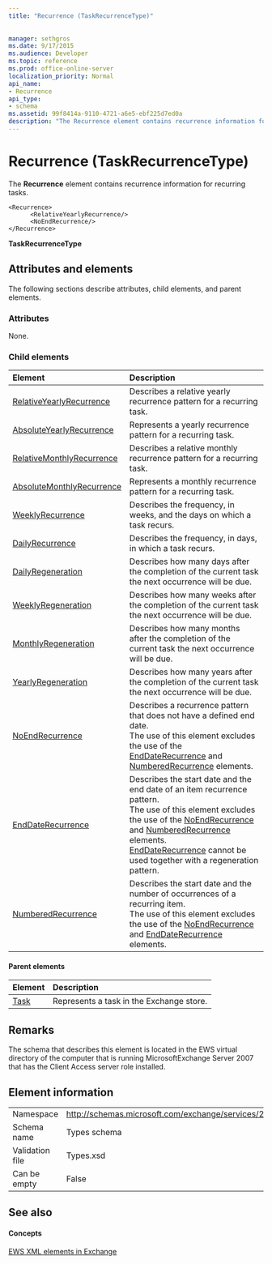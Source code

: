 ```yaml
---
title: "Recurrence (TaskRecurrenceType)"
 
 
manager: sethgros
ms.date: 9/17/2015
ms.audience: Developer
ms.topic: reference
ms.prod: office-online-server
localization_priority: Normal
api_name:
- Recurrence
api_type:
- schema
ms.assetid: 99f8414a-9110-4721-a6e5-ebf225d7ed0a
description: "The Recurrence element contains recurrence information for recurring tasks."
---
```


# Recurrence (TaskRecurrenceType)

The **Recurrence** element contains recurrence information for recurring tasks. 
  
```
<Recurrence>
      <RelativeYearlyRecurrence/>
      <NoEndRecurrence/>
</Recurrence>
```

 **TaskRecurrenceType**
## Attributes and elements

The following sections describe attributes, child elements, and parent elements.
  
### Attributes

None.
  
### Child elements

|**Element**|**Description**|
|:-----|:-----|
|[RelativeYearlyRecurrence](relativeyearlyrecurrence.md) <br/> |Describes a relative yearly recurrence pattern for a recurring task.  <br/> |
|[AbsoluteYearlyRecurrence](absoluteyearlyrecurrence.md) <br/> |Represents a yearly recurrence pattern for a recurring task.  <br/> |
|[RelativeMonthlyRecurrence](relativemonthlyrecurrence.md) <br/> |Describes a relative monthly recurrence pattern for a recurring task.  <br/> |
|[AbsoluteMonthlyRecurrence](absolutemonthlyrecurrence.md) <br/> |Represents a monthly recurrence pattern for a recurring task.  <br/> |
|[WeeklyRecurrence](weeklyrecurrence.md) <br/> |Describes the frequency, in weeks, and the days on which a task recurs.  <br/> |
|[DailyRecurrence](dailyrecurrence.md) <br/> |Describes the frequency, in days, in which a task recurs.  <br/> |
|[DailyRegeneration](dailyregeneration.md) <br/> |Describes how many days after the completion of the current task the next occurrence will be due.  <br/> |
|[WeeklyRegeneration](weeklyregeneration.md) <br/> |Describes how many weeks after the completion of the current task the next occurrence will be due.  <br/> |
|[MonthlyRegeneration](monthlyregeneration.md) <br/> |Describes how many months after the completion of the current task the next occurrence will be due.  <br/> |
|[YearlyRegeneration](yearlyregeneration.md) <br/> |Describes how many years after the completion of the current task the next occurrence will be due.  <br/> |
|[NoEndRecurrence](noendrecurrence.md) <br/> |Describes a recurrence pattern that does not have a defined end date.  <br/> The use of this element excludes the use of the [EndDateRecurrence](enddaterecurrence.md) and [NumberedRecurrence](numberedrecurrence.md) elements.  <br/> |
|[EndDateRecurrence](enddaterecurrence.md) <br/> |Describes the start date and the end date of an item recurrence pattern.  <br/> The use of this element excludes the use of the [NoEndRecurrence](noendrecurrence.md) and [NumberedRecurrence](numberedrecurrence.md) elements.  <br/> [EndDateRecurrence](enddaterecurrence.md) cannot be used together with a regeneration pattern.  <br/> |
|[NumberedRecurrence](numberedrecurrence.md) <br/> |Describes the start date and the number of occurrences of a recurring item.  <br/> The use of this element excludes the use of the [NoEndRecurrence](noendrecurrence.md) and [EndDateRecurrence](enddaterecurrence.md) elements.  <br/> |
   
#### Parent elements

|**Element**|**Description**|
|:-----|:-----|
|[Task](task.md) <br/> |Represents a task in the Exchange store.  <br/> |
   
## Remarks

The schema that describes this element is located in the EWS virtual directory of the computer that is running MicrosoftExchange Server 2007 that has the Client Access server role installed.
  
## Element information

|||
|:-----|:-----|
|Namespace  <br/> |http://schemas.microsoft.com/exchange/services/2006/types  <br/> |
|Schema name  <br/> |Types schema  <br/> |
|Validation file  <br/> |Types.xsd  <br/> |
|Can be empty  <br/> |False  <br/> |
   
## See also

#### Concepts

[EWS XML elements in Exchange](ews-xml-elements-in-exchange.md)


